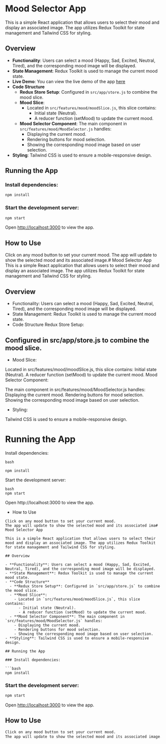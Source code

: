 # Mood Selector App

This is a simple React application that allows users to select their mood and display an associated image. The app utilizes Redux Toolkit for state management and Tailwind CSS for styling.

## Overview

- **Functionality**: Users can select a mood (Happy, Sad, Excited, Neutral, Tired), and the corresponding mood image will be displayed.
- **State Management**: Redux Toolkit is used to manage the current mood state.
- **Live Demo**: You can view the live demo of the app [here](https://week7-pi.vercel.app)
- **Code Structure**
    - **Redux Store Setup**: Configured in `src/app/store.js` to combine the mood slice.
    - **Mood Slice**:
        - Located in `src/features/mood/moodSlice.js`, this slice contains:
            - Initial state (Neutral).
            - A reducer function (setMood) to update the current mood.
    - **Mood Selector Component**: The main component in `src/features/mood/MoodSelector.js` handles:
        - Displaying the current mood.
        - Rendering buttons for mood selection.
        - Showing the corresponding mood image based on user selection.
- **Styling**: Tailwind CSS is used to ensure a mobile-responsive design.

## Running the App

### Install dependencies:

```bash
npm install
```

### Start the development server:

```bash
npm start
```

Open [http://localhost:3000](http://localhost:3000) to view the app.

## How to Use

Click on any mood button to set your current mood.
The app will update to show the selected mood and its associated image.# Mood Selector App
This is a simple React application that allows users to select their mood and display an associated image. The app utilizes Redux Toolkit for state management and Tailwind CSS for styling.

## Overview
- Functionality: Users can select a mood (Happy, Sad, Excited, Neutral, Tired), and the corresponding mood image will be displayed.
- State Management: Redux Toolkit is used to manage the current mood state.
- Code Structure
Redux Store Setup:

## Configured in src/app/store.js to combine the mood slice.
- Mood Slice:

Located in src/features/mood/moodSlice.js, this slice contains:
Initial state (Neutral).
A reducer function (setMood) to update the current mood.
Mood Selector Component:

The main component in src/features/mood/MoodSelector.js handles:
Displaying the current mood.
Rendering buttons for mood selection.
Showing the corresponding mood image based on user selection.
- Styling:

Tailwind CSS is used to ensure a mobile-responsive design.
# Running the App
Install dependencies:

```
bash

npm install
```
Start the development server:
```
bash
npm start
```

Open http://localhost:3000 to view the app.

- How to Use
```
Click on any mood button to set your current mood.
The app will update to show the selected mood and its associated ima# Mood Selector App

This is a simple React application that allows users to select their mood and display an associated image. The app utilizes Redux Toolkit for state management and Tailwind CSS for styling.

## Overview

- **Functionality**: Users can select a mood (Happy, Sad, Excited, Neutral, Tired), and the corresponding mood image will be displayed.
- **State Management**: Redux Toolkit is used to manage the current mood state.
- **Code Structure**
  - **Redux Store Setup**: Configured in `src/app/store.js` to combine the mood slice.
  - **Mood Slice**:
    - Located in `src/features/mood/moodSlice.js`, this slice contains:
      - Initial state (Neutral).
      - A reducer function (setMood) to update the current mood.
  - **Mood Selector Component**: The main component in `src/features/mood/MoodSelector.js` handles:
    - Displaying the current mood.
    - Rendering buttons for mood selection.
    - Showing the corresponding mood image based on user selection.
- **Styling**: Tailwind CSS is used to ensure a mobile-responsive design.

## Running the App

### Install dependencies:

```bash
npm install
```

### Start the development server:

```bash
npm start
```

Open [http://localhost:3000](http://localhost:3000) to view the app.

## How to Use

```markdown
Click on any mood button to set your current mood.
The app will update to show the selected mood and its associated image.

```
